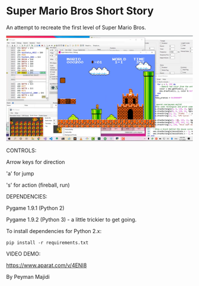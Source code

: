 Super Mario Bros Short Story
=============

An attempt to recreate the first level of Super Mario Bros.

![screenshot](screenshot.png)

CONTROLS: 

Arrow keys for direction

'a' for jump

's' for action (fireball, run)


DEPENDENCIES:

Pygame 1.9.1 (Python 2)

Pygame 1.9.2 (Python 3) - a little trickier to get going.

To install dependencies for Python 2.x:

	pip install -r requirements.txt

VIDEO DEMO:

https://www.aparat.com/v/4ENI8
 
By Peyman Majidi